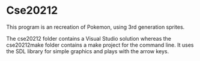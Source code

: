 Cse20212
========
This program is an recreation of Pokemon, using 3rd generation sprites.

The cse20212 folder contains a Visual Studio solution whereas the cse20212make folder contains a make project for the command line.
It uses the SDL library for simple graphics and plays with the arrow keys.
